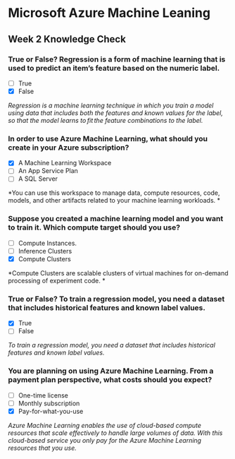 # Microsoft Azure Machine Leaning
## Week 2 Knowledge Check

### True or False? Regression is a form of machine learning that is used to predict an item’s feature based on the numeric label.

- [ ] True
- [x] False

*Regression is a machine learning technique in which you train a model using data that includes both the features and known values for the label, so that the model learns to fit the feature combinations to the label.*

### In order to use Azure Machine Learning, what should you create in your Azure subscription?

- [x] A Machine Learning Workspace
- [ ] An App Service Plan
- [ ] A SQL Server

*You can use this workspace to manage data, compute resources, code, models, and other artifacts related to your machine learning workloads. *

### Suppose you created a machine learning model and you want to train it. Which compute target should you use?

- [ ] Compute Instances.
- [ ] Inference Clusters
- [x] Compute Clusters

*Compute Clusters are scalable clusters of virtual machines for on-demand processing of experiment code. *

### True or False? To train a regression model, you need a dataset that includes historical features and known label values.

- [x] True
- [ ] False

*To train a regression model, you need a dataset that includes historical features and known label values.*

### You are planning on using Azure Machine Learning. From a payment plan perspective, what costs should you expect?

- [ ] One-time license
- [ ] Monthly subscription
- [x] Pay-for-what-you-use

*Azure Machine Learning enables the use of cloud-based compute resources that scale effectively to handle large volumes of data. With this cloud-based service you only pay for the Azure Machine Learning resources that you use.​*
